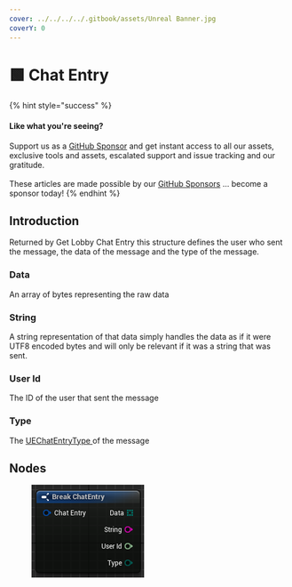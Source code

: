 ```yaml
---
cover: ../../../../.gitbook/assets/Unreal Banner.jpg
coverY: 0
---
```


# 🟩 Chat Entry

{% hint style="success" %}
#### Like what you're seeing?

Support us as a [GitHub Sponsor](../../../../become-a-sponsor/) and get instant access to all our assets, exclusive tools and assets, escalated support and issue tracking and our gratitude.\
\
These articles are made possible by our [GitHub Sponsors](../../../../become-a-sponsor/) ... become a sponsor today!
{% endhint %}

## Introduction

Returned by Get Lobby Chat Entry this structure defines the user who sent the message, the data of the message and the type of the message.

### Data

An array of bytes representing the raw data

### String

A string representation of that data simply handles the data as if it were UTF8 encoded bytes and will only be relevant if it was a string that was sent.

### User Id

The ID of the user that sent the message

### Type

The [UEChatEntryType ](../enumerators/uechatentrytype.md)of the message

## Nodes

<figure><img src="../../../../.gitbook/assets/image (21) (1).png" alt=""><figcaption></figcaption></figure>
